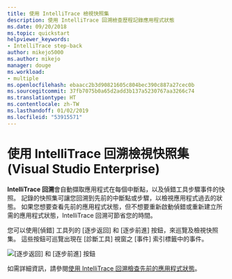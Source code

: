 ```yaml
---
title: 使用 IntelliTrace 檢視快照集
description: 使用 IntelliTrace 回溯檢查歷程記錄應用程式狀態
ms.date: 09/20/2018
ms.topic: quickstart
helpviewer_keywords:
- IntelliTrace step-back
author: mikejo5000
ms.author: mikejo
manager: douge
ms.workload:
- multiple
ms.openlocfilehash: ebaacc2b3d90821605c804bec390c887a27cec0b
ms.sourcegitcommit: 37fb7075b0a65d2add3b137a5230767aa3266c74
ms.translationtype: HT
ms.contentlocale: zh-TW
ms.lasthandoff: 01/02/2019
ms.locfileid: "53915571"
---
```

# <a name="view-snapshots-with-intellitrace-step-back-visual-studio-enterprise"></a>使用 IntelliTrace 回溯檢視快照集 (Visual Studio Enterprise)

**IntelliTrace 回溯**會自動擷取應用程式在每個中斷點，以及偵錯工具步驟事件的快照。 記錄的快照集可讓您回溯到先前的中斷點或步驟，以檢視應用程式過去的狀態。 如果您想要查看先前的應用程式狀態，但不想要重新啟動偵錯或重新建立所需的應用程式狀態，IntelliTrace 回溯可節省您的時間。

您可以使用[偵錯] 工具列的 [逐步返回] 和 [逐步前進] 按鈕，來巡覽及檢視快照集。 這些按鈕可巡覽出現在 [診斷工具] 視窗之 [事件] 索引標籤中的事件。

![[逐步返回] 和 [逐步前進] 按鈕](../debugger/media/intellitrace-step-back-icons-description.png  "[逐步返回] 和 [逐步前進] 按鈕")

如需詳細資訊，請參閱[使用 IntelliTrace 回溯檢查先前的應用程式狀態](../debugger/view-historical-application-state.md)。
